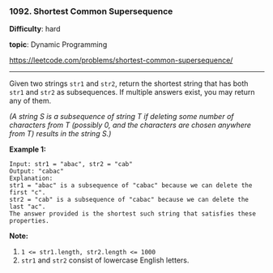 ### 1092. Shortest Common Supersequence

**Difficulty**: hard

**topic**: Dynamic Programming

<https://leetcode.com/problems/shortest-common-supersequence/>

***

Given two strings `str1` and `str2`, return the shortest string that has both `str1` and `str2` as subsequences.  If multiple answers exist, you may return any of them.

*(A string S is a subsequence of string T if deleting some number of characters from T (possibly 0, and the characters are chosen anywhere from T) results in the string S.)*

 

**Example 1:**

```
Input: str1 = "abac", str2 = "cab"
Output: "cabac"
Explanation: 
str1 = "abac" is a subsequence of "cabac" because we can delete the first "c".
str2 = "cab" is a subsequence of "cabac" because we can delete the last "ac".
The answer provided is the shortest such string that satisfies these properties.
```

 

**Note:**

1. `1 <= str1.length, str2.length <= 1000`
2. `str1` and `str2` consist of lowercase English letters.